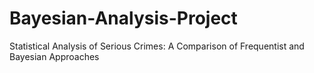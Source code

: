# Bayesian-Analysis-Project
Statistical Analysis of Serious Crimes: A Comparison of Frequentist and Bayesian Approaches
